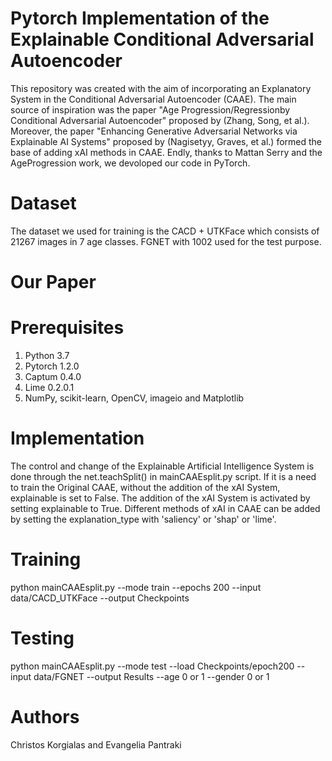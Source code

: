 # Pytorch Implementation of the Explainable Conditional Adversarial Autoencoder

This repository was created with the aim of incorporating an Explanatory System in the Conditional Adversarial Autoencoder (CAAE). The main source of inspiration was the paper "Age Progression/Regressionby Conditional Adversarial Autoencoder" proposed by (Zhang, Song, et al.). Moreover, the paper "Enhancing Generative Adversarial Networks via Explainable AI Systems" proposed by (Nagisetyy, Graves, et al.) formed the base of adding xAI methods in CAAE. Endly, thanks to Mattan Serry and the AgeProgression work, we devoloped our code in PyTorch.

# Dataset

The dataset we used for training is the CACD + UTKFace which consists of 21267 images in 7 age classes. FGNET with 1002 used for the test purpose.

# Our Paper

# Prerequisites

1. Python 3.7
2. Pytorch 1.2.0
3. Captum 0.4.0
4. Lime 0.2.0.1
5. NumPy, scikit-learn, OpenCV, imageio and Matplotlib

# Implementation

The control and change of the Explainable Artificial Intelligence System is done through the net.teachSplit() in mainCAAEsplit.py script. If it is a need to train the Original CAAE, without the addition of the xAI System, explainable is set to False. The addition of the xAI System is activated by setting explainable to True. Different methods of xAI in CAAE can be added by setting the explanation_type with 'saliency' or 'shap' or 'lime'.

# Training

python mainCAAEsplit.py --mode train --epochs 200 --input data/CACD_UTKFace --output Checkpoints

# Testing 

python mainCAAEsplit.py --mode test --load Checkpoints/epoch200 --input data/FGNET --output Results --age 0 or 1 --gender 0 or 1

# Authors

Christos Korgialas and Evangelia Pantraki 



